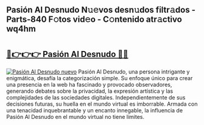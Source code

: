 ## Pasión Al Desnudo N𝚞𝚎vos desn𝚞dos filtr𝚊dos - Parts-840 F𝚘tos vid𝚎o - C𝚘ntenido atr𝚊ctivo wq4hm

# <h2><a href="http://mb1mpb.tromn.icu/?c=Pasi%c3%b3n+Al+Desnudo">🔗👉👉👉 Pasión Al Desnudo 🔗🔗</a></h2>

[![Pasión Al Desnudo nuevo](https://i.imgur.com/pEAQMta.gif)](http://mb1mpb.tromn.icu/?c=Pasi%c3%b3n+Al+Desnudo)
Pasión Al Desnudo, una persona intrigante y enigmática, desafía la categorización simple. Su enfoque único para crear una presencia en la web ha fascinado y provocado observadores, generando debates sobre la privacidad, la expresión artística y las complejidades de las sociedades digitales. Independientemente de sus decisiones futuras, su huella en el mundo virtual es imborrable. Armada con una tenacidad inquebrantable y un encanto innegable, la influencia de Pasión Al Desnudo en el mundo virtual no tiene límites.
